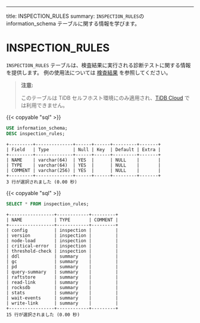 ---
title: INSPECTION_RULES
summary: `INSPECTION_RULES`の information_schema テーブルに関する情報を学びます。

# INSPECTION_RULES

`INSPECTION_RULES` テーブルは、検査結果に実行される診断テストに関する情報を提供します。 例の使用法については [検査結果](/information-schema/information-schema-inspection-result.md) を参照してください。

> **注意:**
>
> このテーブルは TiDB セルフホスト環境にのみ適用され、[TiDB Cloud](https://docs.pingcap.com/tidbcloud/) では利用できません。

{{< copyable "sql" >}}

```sql
USE information_schema;
DESC inspection_rules;
```

```
+---------+--------------+------+------+---------+-------+
| Field   | Type         | Null | Key  | Default | Extra |
+---------+--------------+------+------+---------+-------+
| NAME    | varchar(64)  | YES  |      | NULL    |       |
| TYPE    | varchar(64)  | YES  |      | NULL    |       |
| COMMENT | varchar(256) | YES  |      | NULL    |       |
+---------+--------------+------+------+---------+-------+
3 行が選択されました (0.00 秒)
```

{{< copyable "sql" >}}

```sql
SELECT * FROM inspection_rules;
```

```
+-----------------+------------+---------+
| NAME            | TYPE       | COMMENT |
+-----------------+------------+---------+
| config          | inspection |         |
| version         | inspection |         |
| node-load       | inspection |         |
| critical-error  | inspection |         |
| threshold-check | inspection |         |
| ddl             | summary    |         |
| gc              | summary    |         |
| pd              | summary    |         |
| query-summary   | summary    |         |
| raftstore       | summary    |         |
| read-link       | summary    |         |
| rocksdb         | summary    |         |
| stats           | summary    |         |
| wait-events     | summary    |         |
| write-link      | summary    |         |
+-----------------+------------+---------+
15 行が選択されました (0.00 秒)
```